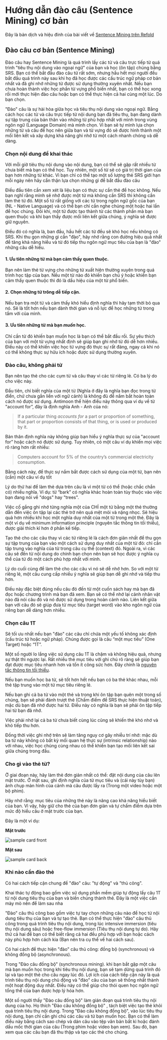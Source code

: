 # Hướng dẫn đào câu (Sentence Mining) cơ bản
Đây là bản dịch và hiệu đính của bài viết về [Sentence Mining trên Refold](https://refold.la/roadmap/stage-2/a/basic-sentence-mining)

## Đào câu cơ bản (Sentence Mining)

Đào câu hay Sentence Mining là quá trình lấy các từ và câu trực tiếp từ quá trình "tiêu thụ nội dung vào ngoại ngữ" của bạn và học (ôn tập) chúng bằng SRS. Bạn có thể bắt đầu đào câu từ rất sớm, nhưng hầu hết mọi người đều bắt đầu quá trình này sau khi họ đã học được các cấu trúc ngữ pháp cơ bản nhất và đã ghi nhớ những từ được sử dụng thường xuyên nhất. Nếu bạn chưa hoàn thành việc học phần từ vựng phổ biến nhất, bạn có thể học xong rồi mới thực hiện đào câu hoặc bạn có thể thực hiện cả hai cùng một lúc. Do bạn chọn.

"Đào" câu là sự hài hòa giữa học và tiêu thụ nội dung vào ngoại ngữ. Bằng cách học các từ và câu trực tiếp từ nội dung bạn đã tiêu thụ, bạn đang dành sự tập trung của bản thân vào những từ phù hợp nhất với mình trong vùng ngôn ngữ (Language Domain) mà mình chọn. Vì bạn sẽ tự mình lựa chọn những từ và câu để học nên giữa bạn và từ vựng đó sẽ được hình thành một mối liên kết và xây dựng khả năng ghi nhớ từ một cách nhanh chóng và dễ dàng.
 
### Chọn nội dung để khai thác

Với mỗi giờ tiêu thụ nội dung vào nội dung, bạn có thể sẽ gặp rất nhiều từ chưa biết mà bạn có thể học. Tuy nhiên, một số từ sẽ có giá trị thời gian của bạn hơn những từ khác. Vì bạn chỉ có thể tạo một số lượng thẻ SRS giới hạn mỗi ngày nên hãy cẩn thận lựa chọn những gì để bắt đầu đào câu 

Điều đầu tiên cần xem xét là liệu bạn có thực sự cần thẻ để học không. Nếu bạn nghĩ rằng mình sẽ nhớ được một từ mà không cần SRS thì không cần làm thẻ từ đó. Một số từ rất giống với các từ trong ngôn ngữ gốc của bạn (NL - Native Language) và có thể bạn chỉ cần nghe chúng một hoặc hai lần để học chúng. Đôi khi, một từ được tạo thành từ các thành phần mà bạn quen thuộc và khi bạn thấy được mối liên kết giữa chúng, ý nghĩa sẽ được giữ nguyên. 

Điều đó có nghĩa là, ban đầu, hầu hết các từ đều sẽ khó học nếu không có SRS. Khi thu gọn những gì cần "đào", hãy nhớ rằng con đường hiệu quả nhất để tăng khả năng hiểu và từ đó tiếp thu ngôn ngữ mục tiêu của bạn là "đào" những câu dễ hiểu.

#### 1. Ưu tiên những từ mà bạn cảm thấy quen thuộc.
Bạn nên làm thẻ từ vựng cho những từ xuất hiện thường xuyên trong quá trình học tập của bạn. Nếu một từ nào đó khiến bạn chú ý hoặc khiến bạn cảm thấy quen thuộc thì đó là dấu hiệu của một từ phổ biến.

#### 2. Chọn những từ trông dễ tiếp cận.
Nếu bạn tra một từ và cảm thấy khó hiểu định nghĩa thì hãy tạm thời bỏ qua nó. Sẽ là tốt hơn nếu bạn dành thời gian và nỗ lực để học những từ trong tầm với của mình.

#### 3. Ưu tiên những từ mà bạn _muốn_ học.
Chỉ cần từ đó khiến bạn muốn học là bạn có thể bắt đầu rồi. Sự yêu thích của bạn với một từ vựng nhất định sẽ giúp bạn ghi nhớ từ đó dễ hơn nhiều. Điều này có thể khiến việc học từ vựng đó thực sự rất đáng, ngay cả khi nó có thể không thực sự hữu ích hoặc được sử dụng thường xuyên.

### Đào câu, không phải từ
Bạn nên tạo thẻ cho các cụm từ và câu thay vì các từ riêng lẻ. Có ba lý do cho việc này.

Đầu tiên, chỉ biết nghĩa của một từ (Nghĩa ở đây là nghĩa bạn đọc trong từ điển, chứ chưa gắn liền với ngữ cảnh) là không đủ để nắm bắt hoàn toàn cách nó được sử dụng. Antimoon thể hiện điều này thông qua ví dụ về từ "account for”, đây là định nghĩa Anh - Anh của nó:

> If a particular thing _accounts for_ a part or proportion of something, that part or proportion consists of that thing, or is used or produced by it.

Bản thân định nghĩa này không giúp bạn hiểu ý nghĩa thực sự của "account for” hoặc cách nó được sử dụng. Tuy nhiên, có một câu ví dụ khiến mọi việc rõ ràng hơn rất nhiều:

> Computers account for 5% of the country’s commercial electricity consumption.

Bằng cách này, để thực sự nắm bắt được cách sử dụng của một từ, bạn nên (cần) một câu ví dụ tốt 

Lý do thứ hai để làm thẻ dựa trên câu là vì một từ có thể (hoặc chắc chắn có) nhiều nghĩa. Ví dụ: từ “bark” có nghĩa khác hoàn toàn tùy thuộc vào việc bạn đang nói về "dogs" hay "trees".

Việc cố gắng ghi nhớ từng nghĩa một của CHỈ một từ bằng một thẻ thường dẫn đến việc ôn tập lại các thẻ trở nên quá mệt mỏi và nặng nhọc. Sẽ hiệu quả hơn nhiều khi học một nghĩa duy nhất của một từ trong một thẻ. Đây là một ví dụ về minimum information principle (nguyên tắc thông tin tối thiểu), được giải thích kĩ hơn ở phần kế tiếp.

Tạo thẻ cho các câu thay vì các từ riêng lẻ là cách đơn giản nhất để thu gọn sự tập trung của bạn vào một cách sử dụng duy nhất của một từ đó: chỉ cần tập trung vào nghĩa của từ trong câu cụ thể (context) đó. Ngoài ra, vì các câu sẽ đến từ nội dung do chính bạn chọn nên bạn sẽ học được ý nghĩa cụ thể của từ đó một cách phù hợp nhất với mình.

Lý do cuối cùng để làm thẻ cho các câu vì nó sẽ dễ nhớ hơn. So với một từ riêng lẻ, một câu cung cấp nhiều ý nghĩa sẽ giúp bạn dễ ghi nhớ và tiếp thu hơn.

Điều này đặc biệt đúng nếu câu đó đến từ một cuốn sách hay mà bạn đã đọc hoặc chương trình mà bạn đã xem. Bạn sẽ có thể nhớ lại cảnh nhân vật nào đã nói câu đó và nó được sử dụng trong hoàn cảnh nào. Liên kết giữa bạn với câu đó sẽ giúp đưa từ mục tiêu (target word) vào kho ngôn ngữ của riêng bạn dễ dàng hơn nhiều.

### Chọn câu 1T

Sẽ tối ưu nhất nếu bạn "đào" các câu chỉ chứa một yếu tố không xác định (cấu trúc từ hoặc ngữ pháp). Chúng được gọi là câu “một mục tiêu” (One Target) hoặc “1T”.

Một số người lo lắng việc sử dụng câu 1T là chậm và không hiệu quả, nhưng sự thật thì ngược lại. Rất nhiều thẻ mục tiêu với ghi chú rõ ràng sẽ giúp bạn đạt được mục tiêu nhanh hơn và tốn ít công sức hơn. Đây chính là [nguyên tắc thông tin tối thiểu](https://www.supermemo.com/en/archives1990-2015/articles/20rules).

Nếu bạn muốn học ba từ, sẽ tốt hơn hết nếu bạn có ba thẻ khác nhau, mỗi thẻ tập trung vào một từ mục tiêu riêng lẻ.

Nếu bạn ghi cả ba từ vào một thẻ và trong khi ôn tập bạn quên một trong số chúng, bạn sẽ phải đánh trượt thẻ (Chấm điểm để SRS thực hiện thuật toán), mặc dù bạn đã nhớ được hai từ. Điều này có nghĩa là bạn sẽ phải ôn tập tiếp hai từ bạn đã nhớ.

Việc phải nhớ lại cả ba từ chưa biết cùng lúc cũng sẽ khiến thẻ khó nhớ và khó tiếp thu hơn.

Đồng thời việc ghi nhớ trên sẽ làm tăng nguy cơ gây nhiễu trí nhớ: mặc dù ba từ này không có bất kỳ mối quan hệ thực sự (intrinsic relationship) nào với nhau, việc học chúng cùng nhau có thể khiến bạn tạo mối liên kết sai giữa chúng trong đầu.

### Cho gì vào thẻ từ?

Ở giai đoạn này, hãy làm thẻ đơn giản nhất có thể: đặt nội dung của câu lên mặt trước. Ở mặt sau, ghi định nghĩa của từ mục tiêu và (cái này tùy bạn) ảnh chụp màn hình của cảnh mà câu được lấy ra (Trong một video hoặc một bộ phim).

Hãy nhớ rằng: mục tiêu của những thẻ này là nâng cao khả năng hiểu biết của bạn. Vì vậy, hãy giữ cho thẻ của bạn đơn giản và tự chấm điểm dựa trên mức độ hiểu câu ở mặt trước của bạn.

Đây là một ví dụ:

**Mặt trước**

![sample card front](./img/sample-card-front.png)

**Mặt sau**

![sample card back](./img/sample-card-back.png)

### Khi nào cần đào thẻ

Có hai cách tiếp cận chung để "đào" câu: "tự động" và "thủ công". 

Khai thác tự động bao gồm việc sử dụng phần mềm giúp tự động lấy câu 1T từ nội dung tiêu thụ của bạn và biến chúng thành thẻ. Đây là một việc cần mày mò nên để làm sau nha

"Đào" câu thủ công bao gồm việc tự tay chọn những câu nào để học từ nội dung tiêu thụ của bạn và tự tạo thẻ. Bạn có thể thực hiện "đào" câu thủ công trong quá trình tiêu thụ nội dung, trong lúc intensive immersion (tiêu thụ nội dung sâu) hoặc free-flow immersion (Tiêu thụ nội dung tự do). Hãy thử cả hai để bạn có thể biết rằng cả hai đều phù hợp với bạn hoặc cách này phù hợp hơn cách kia (Bạn nên tra cụ thể về hai cách sau). 

Có hai cách để thực hiện "đào" câu thủ công: đồng bộ (synchronous) và không đồng bộ (asynchronous). 

Trong "Đào câu đồng bộ" (synchronous mining). khi bạn bắt gặp một câu mà bạn muốn học trong khi tiêu thụ nội dung, bạn sẽ tạm dừng quá trình đó lại và tạo một thẻ cho câu ngay lúc đó. Lợi ích của cách tiếp cận này là quá trình tiêu thụ nội dung chủ động và "đào" câu của bạn sẽ thống nhất thành một hoạt động duy nhất. Điều này có thể giúp cho thói quen học ngôn ngữ tổng thể của bạn được hợp lý hóa hơn. 

Một số người thấy "Đào câu đồng bộ" làm gián đoạn quá trình tiêu thụ nội dung của họ. Họ thích "Đào câu không đồng bộ" , tách biệt việc tạo thẻ khỏi quá trình tiêu thụ nội dung. Trong "Đào câu không đồng bộ", vào lúc tiêu thụ nội dung, bạn chỉ cần ghi chú các câu và từ bạn muốn học. Bạn có thể làm điều này bằng cách sao chép và dán câu vào tệp văn bản bất kì hoặc đánh dấu mốc thời gian của câu (Trong phim hoặc video bạn xem). Sau đó, bạn xem qua các câu bạn đã thu thập và tạo các thẻ cho chúng.